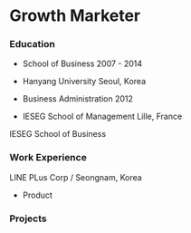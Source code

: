 # Growth Marketer

### Education
- School of Business 2007 - 2014
- Hanyang University Seoul, Korea

- Business Administration 2012
- IESEG School of Management Lille, France

IESEG School of Business

### Work Experience
LINE PLus Corp / Seongnam, Korea
- Product


### Projects
